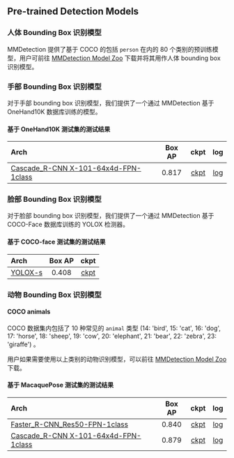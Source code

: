 ## Pre-trained Detection Models

### 人体 Bounding Box 识别模型

MMDetection 提供了基于 COCO 的包括 `person` 在内的 80 个类别的预训练模型，用户可前往 [MMDetection Model Zoo](https://mmdetection.readthedocs.io/zh_CN/3.x/model_zoo.html) 下载并将其用作人体 bounding box 识别模型。

### 手部 Bounding Box 识别模型

对于手部 bounding box 识别模型，我们提供了一个通过 MMDetection 基于 OneHand10K 数据库训练的模型。

#### 基于 OneHand10K 测试集的测试结果

| Arch                                                              | Box AP |                               ckpt                                |                               log                                |
| :---------------------------------------------------------------- | :----: | :---------------------------------------------------------------: | :--------------------------------------------------------------: |
| [Cascade_R-CNN X-101-64x4d-FPN-1class](/demo/mmdetection_cfg/cascade_rcnn_x101_64x4d_fpn_1class.py) | 0.817  | [ckpt](https://download.openmmlab.com/mmpose/mmdet_pretrained/cascade_rcnn_x101_64x4d_fpn_20e_onehand10k-dac19597_20201030.pth) | [log](https://download.openmmlab.com/mmpose/mmdet_pretrained/cascade_rcnn_x101_64x4d_fpn_20e_onehand10k_20201030.log.json) |

### 脸部 Bounding Box 识别模型

对于脸部 bounding box 识别模型，我们提供了一个通过 MMDetection 基于 COCO-Face 数据库训练的 YOLOX 检测器。

#### 基于 COCO-face 测试集的测试结果

| Arch                                                            | Box AP |                                                  ckpt                                                  |
| :-------------------------------------------------------------- | :----: | :----------------------------------------------------------------------------------------------------: |
| [YOLOX-s](/demo/mmdetection_cfg/yolox-s_8xb8-300e_coco-face.py) | 0.408  | [ckpt](https://download.openmmlab.com/mmpose/mmdet_pretrained/yolo-x_8xb8-300e_coco-face_13274d7c.pth) |

### 动物 Bounding Box 识别模型

#### COCO animals

COCO 数据集内包括了 10 种常见的 `animal` 类型 (14: 'bird', 15: 'cat', 16: 'dog', 17: 'horse', 18: 'sheep', 19: 'cow', 20: 'elephant', 21: 'bear', 22: 'zebra', 23: 'giraffe') 。

用户如果需要使用以上类别的动物识别模型，可以前往 [MMDetection Model Zoo](https://mmdetection.readthedocs.io/zh_CN/3.x/model_zoo.html) 下载。

#### 基于 MacaquePose 测试集的测试结果

| Arch                                                              | Box AP |                               ckpt                                |                               log                                |
| :---------------------------------------------------------------- | :----: | :---------------------------------------------------------------: | :--------------------------------------------------------------: |
| [Faster_R-CNN_Res50-FPN-1class](/demo/mmdetection_cfg/faster_rcnn_r50_fpn_1class.py) | 0.840  | [ckpt](https://download.openmmlab.com/mmpose/mmdet_pretrained/faster_rcnn_r50_fpn_1x_macaque-f64f2812_20210409.pth) | [log](https://download.openmmlab.com/mmpose/mmdet_pretrained/faster_rcnn_r50_fpn_1x_macaque_20210409.log.json) |
| [Cascade_R-CNN X-101-64x4d-FPN-1class](/demo/mmdetection_cfg/cascade_rcnn_x101_64x4d_fpn_1class.py) | 0.879  | [ckpt](https://download.openmmlab.com/mmpose/mmdet_pretrained/cascade_rcnn_x101_64x4d_fpn_20e_macaque-e45e36f5_20210409.pth) | [log](https://download.openmmlab.com/mmpose/mmdet_pretrained/cascade_rcnn_x101_64x4d_fpn_20e_macaque_20210409.log.json) |
